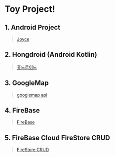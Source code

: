 # Toy Project!

  ## 1. Android Project

  > [Joyce](https://www.youtube.com/watch?v=IDVnZPjRCYg)

  ## 2. Hongdroid (Android Kotlin)

  > [홍드로이드](https://www.youtube.com/watch?v=IaXhn_I_ziY&list=PLC51MBz7PMywN2GJ53aF0UO5fnHGjW35a)

  ## 3. GoogleMap
  > [googlemap api](https://google.com)

  ## 4. FireBase
  > [FireBase](https://firebase.google.com/docs?hl=ko)

  ## 5. FireBase Cloud FireStore CRUD
  > [FireStore CRUD](https://www.youtube.com/watch?v=trjltSUDqnI&list=PLhhNsarqV6MQ-eMvAOwjuBUDm7hfsTUta&index=8)
